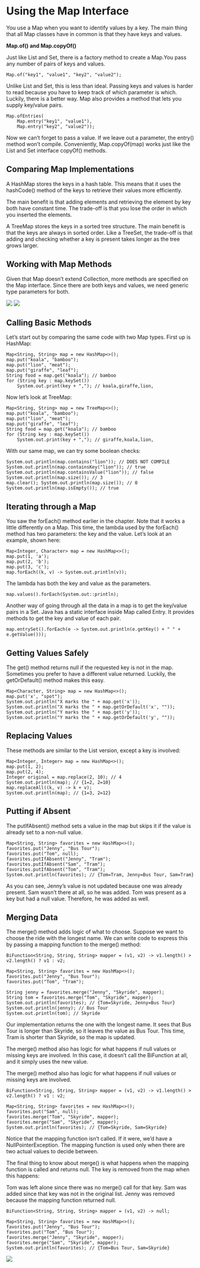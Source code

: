 # Using the Map Interface

You use a Map when you want to identify values by a key.
The main thing that all Map classes have in common is that they have keys and values.

**Map.of() and Map.copyOf()**

Just like List and Set, there is a factory method to create a Map.You pass any number of pairs of keys and values.

    Map.of("key1", "value1", "key2", "value2");

Unlike List and Set, this is less than ideal. Passing keys and values is harder to read because you have to keep track
of which parameter is which. Luckily, there is a better way. Map also provides a method that lets you supply key/value
pairs.

    Map.ofEntries(
        Map.entry("key1", "value1"), 
        Map.entry("key2", "value2"));

Now we can’t forget to pass a value. If we leave out a parameter, the entry() method won’t compile. Conveniently,
Map.copyOf(map) works just like the List and Set interface copyOf() methods.

## Comparing Map Implementations

A HashMap stores the keys in a hash table. This means that it uses the hashCode() method of the keys to retrieve their
values more efficiently.

The main benefit is that adding elements and retrieving the element by key both have constant time. The trade-off is
that you lose the order in which you inserted the elements.

A TreeMap stores the keys in a sorted tree structure. The main benefit is that the keys are always in sorted order. Like
a TreeSet, the trade-off is that adding and checking whether a key is present takes longer as the tree grows larger.

## Working with Map Methods

Given that Map doesn’t extend Collection, more methods are specified on the Map interface. Since there are both keys and
values, we need generic type parameters for both.

![](usingthemapinterface/map-methods-1.png)
![](usingthemapinterface/map-methods-2.png)

## Calling Basic Methods

Let’s start out by comparing the same code with two Map types. First up is HashMap:

    Map<String, String> map = new HashMap<>();
    map.put("koala", "bamboo");
    map.put("lion", "meat");
    map.put("giraffe", "leaf");
    String food = map.get("koala"); // bamboo
    for (String key : map.keySet())
        System.out.print(key + ","); // koala,giraffe,lion,

Now let’s look at TreeMap:

    Map<String, String> map = new TreeMap<>();
    map.put("koala", "bamboo");
    map.put("lion", "meat");
    map.put("giraffe", "leaf");
    String food = map.get("koala"); // bamboo
    for (String key : map.keySet())
        System.out.print(key + ","); // giraffe,koala,lion,

With our same map, we can try some boolean checks:

    System.out.println(map.contains("lion")); // DOES NOT COMPILE 
    System.out.println(map.containsKey("lion")); // true 
    System.out.println(map.containsValue("lion")); // false 
    System.out.println(map.size()); // 3
    map.clear(); System.out.println(map.size()); // 0 
    System.out.println(map.isEmpty()); // true

## Iterating through a Map

You saw the forEach() method earlier in the chapter. Note that it works a little differently on a Map. This time, the
lambda used by the forEach() method has two parameters: the key and the value. Let’s look at an example, shown here:

    Map<Integer, Character> map = new HashMap<>();
    map.put(1, 'a');
    map.put(2, 'b');
    map.put(3, 'c');
    map.forEach((k, v) -> System.out.println(v));

The lambda has both the key and value as the parameters.

    map.values().forEach(System.out::println);

Another way of going through all the data in a map is to get the key/value pairs in a Set. Java has a static interface
inside Map called Entry. It provides methods to get the key and value of each pair.

    map.entrySet().forEach(e -> System.out.println(e.getKey() + " " + e.getValue()));

## Getting Values Safely

The get() method returns null if the requested key is not in the map. Sometimes you prefer to have a different value
returned. Luckily, the getOrDefault() method makes this easy.

    Map<Character, String> map = new HashMap<>();
    map.put('x', "spot");
    System.out.println("X marks the " + map.get('x'));
    System.out.println("X marks the " + map.getOrDefault('x', "")); 
    System.out.println("Y marks the " + map.get('y'));
    System.out.println("Y marks the " + map.getOrDefault('y', ""));

## Replacing Values

These methods are similar to the List version, except a key is involved:

    Map<Integer, Integer> map = new HashMap<>();
    map.put(1, 2);
    map.put(2, 4);
    Integer original = map.replace(2, 10); // 4
    System.out.println(map); // {1=2, 2=10}
    map.replaceAll((k, v) -> k + v);
    System.out.println(map); // {1=3, 2=12}

## Putting if Absent

The putIfAbsent() method sets a value in the map but skips it if the value is already set to a non-null value.

    Map<String, String> favorites = new HashMap<>();
    favorites.put("Jenny", "Bus Tour");
    favorites.put("Tom", null);
    favorites.putIfAbsent("Jenny", "Tram");
    favorites.putIfAbsent("Sam", "Tram");
    favorites.putIfAbsent("Tom", "Tram");
    System.out.println(favorites); // {Tom=Tram, Jenny=Bus Tour, Sam=Tram}

As you can see, Jenny’s value is not updated because one was already present. Sam wasn’t there at all, so he was added.
Tom was present as a key but had a null value. Therefore, he was added as well.

## Merging Data

The merge() method adds logic of what to choose. Suppose we want to choose the ride with the longest name. We can write
code to express this by passing a mapping function to the merge() method:

    BiFunction<String, String, String> mapper = (v1, v2) -> v1.length() > v2.length() ? v1 : v2;

    Map<String, String> favorites = new HashMap<>();
    favorites.put("Jenny", "Bus Tour");
    favorites.put("Tom", "Tram");

    String jenny = favorites.merge("Jenny", "Skyride", mapper);
    String tom = favorites.merge("Tom", "Skyride", mapper);
    System.out.println(favorites); // {Tom=Skyride, Jenny=Bus Tour}
    System.out.println(jenny); // Bus Tour
    System.out.println(tom); // Skyride

Our implementation returns the one with the longest name. It sees that Bus Tour is longer than Skyride, so it leaves the
value as Bus Tour. This time, Tram is shorter than Skyride, so the map is updated.

The merge() method also has logic for what happens if null values or missing keys are involved. In this case, it doesn’t
call the BiFunction at all, and it simply uses the new value.

The merge() method also has logic for what happens if null values or missing keys are involved.

    BiFunction<String, String, String> mapper = (v1, v2) -> v1.length() > v2.length() ? v1 : v2;    
    
    Map<String, String> favorites = new HashMap<>();
    favorites.put("Sam", null);
    favorites.merge("Tom", "Skyride", mapper);
    favorites.merge("Sam", "Skyride", mapper);
    System.out.println(favorites); // {Tom=Skyride, Sam=Skyride}

Notice that the mapping function isn’t called. If it were, we’d have a NullPointerException. The mapping function is
used only when there are two actual values to decide between.

The final thing to know about merge() is what happens when the mapping function is called and returns null. The key is
removed from the map when this happens:

Tom was left alone since there was no merge() call for that key. Sam was added since that key was not in the original
list. Jenny was removed because the mapping function returned null.

    BiFunction<String, String, String> mapper = (v1, v2) -> null;

    Map<String, String> favorites = new HashMap<>();
    favorites.put("Jenny", "Bus Tour");
    favorites.put("Tom", "Bus Tour");
    favorites.merge("Jenny", "Skyride", mapper);
    favorites.merge("Sam", "Skyride", mapper);
    System.out.println(favorites); // {Tom=Bus Tour, Sam=Skyride}

![](usingthemapinterface/behavior-of-the-merge-method.png)